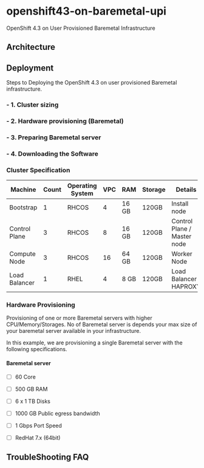 # openshift43-on-baremetal-upi
OpenShift 4.3 on User Provisioned Baremetal Infrastructure

##  Architecture

## Deployment
Steps to Deploying the OpenShift 4.3 on user provisioned Baremetal infrastructure.

### - 1. Cluster sizing
### - 2. Hardware provisioning (Baremetal)
### - 3. Preparing Baremetal server
### - 4. Downloading the Software



### Cluster Specification

| Machine | Count | Operating System | VPC | RAM | Storage | Details
----------|-------| -----------------|-----|-----|---------|--------
Bootstrap | 1 | RHCOS | 4 | 16 GB | 120GB | Install node
Control Plane | 3 | RHCOS | 8 | 16 GB | 120GB | Control Plane / Master node
Compute Node | 3 | RHCOS | 16 | 64 GB | 120GB | Worker Node
Load Balancer | 1 | RHEL | 4 | 8 GB | 120GB | Load Balancer / HAPROXY


### Hardware Provisioning
Provisioning of one or more Baremetal servers with higher CPU/Memory/Storages. No of Baremetal server is depends your max size of your baremetal server available in your infrastructure.

In this example, we are provisioning a single Baremetal server with the following specifications.

#### Baremetal server
- [ ] 60 Core

- [ ] 500 GB RAM

- [ ] 6 x 1 TB Disks

- [ ] 1000 GB Public egress bandwidth

- [ ] 1 Gbps Port Speed

- [ ] RedHat 7.x (64bit)

## TroubleShooting FAQ
